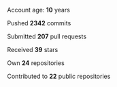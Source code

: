 Account age: **10** years

Pushed **2342** commits

Submitted **207** pull requests

Received **39** stars

Own **24** repositories

Contributed to **22** public repositories

